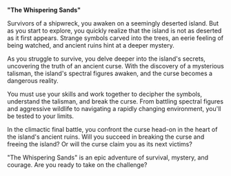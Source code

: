 **"The Whispering Sands"**

Survivors of a shipwreck, you awaken on a seemingly deserted island. But as you start to explore, you quickly realize that the island is not as deserted as it first appears. Strange symbols carved into the trees, an eerie feeling of being watched, and ancient ruins hint at a deeper mystery. 

As you struggle to survive, you delve deeper into the island's secrets, uncovering the truth of an ancient curse. With the discovery of a mysterious talisman, the island's spectral figures awaken, and the curse becomes a dangerous reality.

You must use your skills and work together to decipher the symbols, understand the talisman, and break the curse. From battling spectral figures and aggressive wildlife to navigating a rapidly changing environment, you'll be tested to your limits.

In the climactic final battle, you confront the curse head-on in the heart of the island's ancient ruins. Will you succeed in breaking the curse and freeing the island? Or will the curse claim you as its next victims?

"The Whispering Sands" is an epic adventure of survival, mystery, and courage. Are you ready to take on the challenge?
